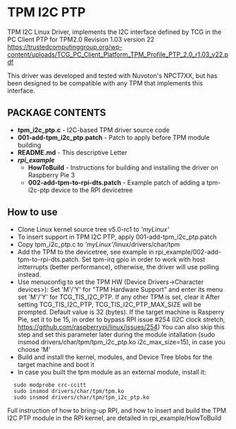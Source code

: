 # TPM I2C PTP
TPM I2C Linux Driver, implements the I2C interface defined by TCG in the PC Client PTP for TPM2.0 Revision 1.03 version 22
https://trustedcomputinggroup.org/wp-content/uploads/TCG_PC_Client_Platform_TPM_Profile_PTP_2.0_r1.03_v22.pdf

This driver was developed and tested with Nuvoton's NPCT7XX, but has been designed to be compatible with any TPM that implements this interface.

## PACKAGE CONTENTS
- **tpm_i2c_ptp.c** - I2C-based TPM driver source code
- **001-add-tpm_i2c_ptp.patch** - Patch to apply before TPM module building
- **README.md** - This descriptive Letter
- **_rpi_example_**
  - **HowToBuild** - Instructions for building and installing the driver on Raspberry Pie 3
  - **002-add-tpm-to-rpi-dts.patch** - Example patch of adding a tpm-i2c-ptp device to the RPI devicetree

## How to use
- Clone Linux kernel source tree v5.0-rc1 to _'myLinux'_
- To insert support in TPM I2C PTP, apply 001-add-tpm_i2c_ptp.patch
- Copy tpm_i2c_ptp.c to _'myLinux'_/linux/drivers/char/tpm
- Add the TPM to the devicetree, see example in rpi_example/002-add-tpm-to-rpi-dts.patch. Set tpm-irq gpio in order to work with host intterrupts (better performance), otherwise, the driver will use polling instead.
- Use menuconfig to set the TPM HW (Device Drivers->Character devices>):
  Set 'M'/'Y' for "TPM Hardware Support" and enter its menu 
  set 'M'/'Y' for TCG_TIS_I2C_PTP. If any other TPM is set, clear it
  After setting TCG_TIS_I2C_PTP, TCG_TIS_I2C_PTP_MAX_SIZE will be prompted.
    Default value is 32 (bytes). If the target machine is Rasperry Pie, set it to be 15, in order to bypass RPI issue #254 (I2C clock stretch, https://github.com/raspberrypi/linux/issues/254)
    You can also skip this step and set this parameter later during the module intallation (sudo insmod drivers/char/tpm/tpm_i2c_ptp.ko i2c_max_size=15), in case you choose 'M'
- Build and install the kernel, modules, and Device Tree blobs for the target machine and boot it
- In case you built the tpm module as an external module, install it:
```
  sudo modprobe crc-ccitt
  sudo insmod drivers/char/tpm/tpm.ko
  sudo insmod drivers/char/tpm/tpm_i2c_ptp.ko
```

Full instruction of how to bring-up RPI, and how to insert and build the TPM I2C PTP module in the RPI kernel, are detailed in rpi_example/HowToBuild
